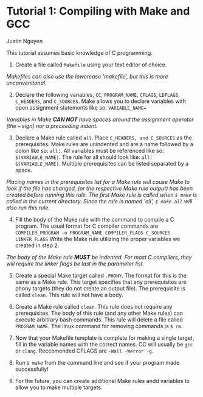 # Tutorial 1: Compiling with Make and GCC

Justin Nguyen

This tutorial assumes basic knowledge of C programming.

1. Create a file called `Makefile` using your text editor of choice. 

_Makefiles can also use the lowercase 'makefile', but this is more unconventional._

2. Declare the following variables, `CC`, `PROGRAM_NAME`, `CFLAGS`, `LDFLAGS`, `C_HEADERS`, and `C_SOURCES`. Make allows you to declare variables with open assignment statements like so: `VARIABLE_NAME=`

_Variables in Make **CAN NOT** have spaces around the assignment operator (the `=` sign) nor a preceeding indent._

3. Declare a Make rule called `all`. Place `C_HEADERS, and C_SOURCES` as the prerequisites. Make rules are unindented and are a name followed by a colon like so: `all:`. All variables must be referenced like so: `$(VARIABLE_NAME)`. The rule for all should look like: `all: $(VARIABLE_NAME)`. Multiple prerequisites can be listed separated by a space. 

_Placing names in the prerequisites list for a Make rule will cause Make to look if the file has changed, (or the respective Make rule output) has been created before running this rule._
_The first Make rule is called when `$ make` is called in the current directory. Since the rule is named 'all', `$ make all` will also run this rule._

4. Fill the body of the Make rule with the command to compile a C program. The usual format for C compiler commands are `COMPILER_PROGRAM -o PROGRAM_NAME COMPILER_FLAGS C_SOURCES LINKER_FLAGS` Write the Make rule utilizing the proper variables we created in step 2.

_The body of the Make rule **MUST** be indented. For most C compilers, they will require the linker flags be last in the parameter list._

5. Create a special Make target called `.PHONY`. The format for this is the same as a Make rule. This target specifies that any prerequisites are phony targets (they do not create an output file). The prerequisite is called `clean`. This rule will not have a body.

6. Create a Make rule called `clean`. This rule does not require any prerequisites. The body of this rule (and any other Make rules) can execute arbitrary bash commands. This rule will delete a file called `PROGRAM_NAME`. The linux command for removing commands is `$ rm`.

7. Now that your Makefile template is complete for making a single target, fill in the variable names with the correct names. CC will usually be `gcc` or `clang`. Reccomended CFLAGS are `-Wall -Werror -g`. 

8. Run `$ make` from the command line and see if your program made successfully!

9. For the future, you can create additional Make rules andd variables to allow you to make multiple targets.
